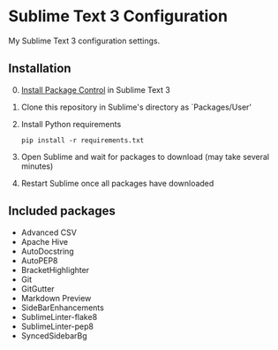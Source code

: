 # Sublime Text 3 Configuration

My Sublime Text 3 configuration settings.

## Installation

0. [Install Package Control](https://packagecontrol.io/installation) in Sublime Text 3

1. Clone this repository in Sublime's directory as `Packages/User'

2. Install Python requirements

    ```
    pip install -r requirements.txt
    ```

3. Open Sublime and wait for packages to download (may take several minutes)

4. Restart Sublime once all packages have downloaded

## Included packages

* Advanced CSV
* Apache Hive
* AutoDocstring
* AutoPEP8
* BracketHighlighter
* Git
* GitGutter
* Markdown Preview
* SideBarEnhancements
* SublimeLinter-flake8
* SublimeLinter-pep8
* SyncedSidebarBg
